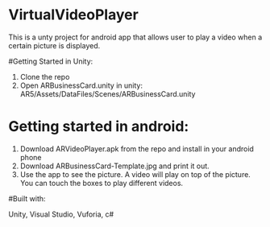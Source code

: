 # VirtualVideoPlayer

This is a unty project for android app that allows user to play a video when a certain picture is displayed. 

#Getting Started in Unity:
1. Clone the repo 
2. Open ARBusinessCard.unity in unity: AR5/Assets/DataFiles/Scenes/ARBusinessCard.unity

# Getting started in android:
1. Download ARVideoPlayer.apk from the repo and install in your android phone
2. Download ARBusinessCard-Template.jpg and print it out. 
3. Use the app to see the picture. A video will play on top of the picture. You can touch the boxes to play different videos. 

#Built with:

Unity, Visual Studio, Vuforia, c#
